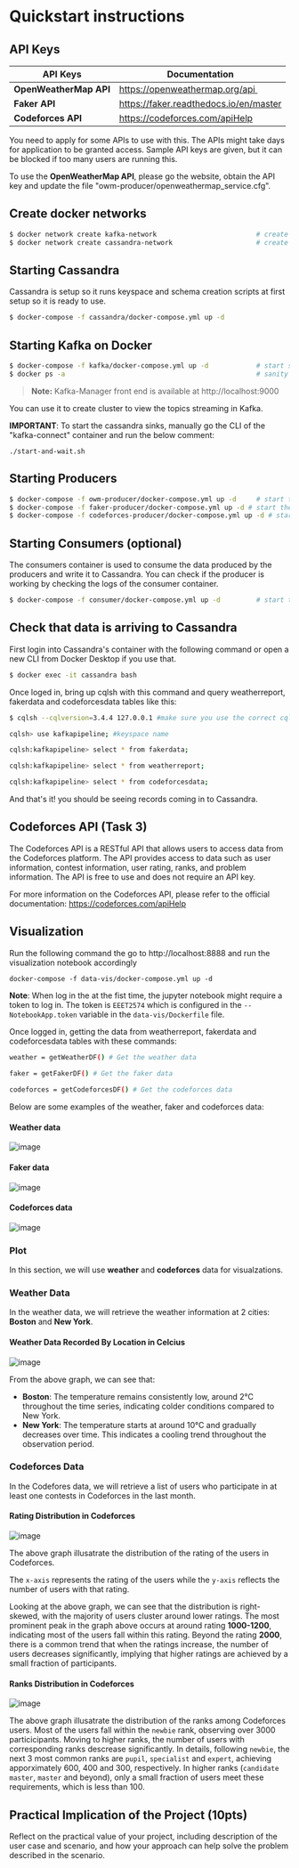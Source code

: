 # Quickstart instructions

## API Keys 
| API Keys                  | Documentation       |
|---------------------------|----------------------|
| **OpenWeatherMap API**    |    https://openweathermap.org/api       |
| **Faker API**             | https://faker.readthedocs.io/en/master  |
| **Codeforces API**        | https://codeforces.com/apiHelp          |

You need to apply for some APIs to use with this. The APIs might take days for application to be granted access. Sample API keys are given, but it can be blocked if too many users are running this.

To use the **OpenWeatherMap API**, please go the website, obtain the API key and  update the file "owm-producer/openweathermap_service.cfg".

## Create docker networks
```bash
$ docker network create kafka-network                         # create a new docker network for kafka cluster (zookeeper, broker, kafka-manager services, and kafka connect sink services)
$ docker network create cassandra-network                     # create a new docker network for cassandra. (kafka connect will exist on this network as well in addition to kafka-network)
```
## Starting Cassandra

Cassandra is setup so it runs keyspace and schema creation scripts at first setup so it is ready to use.
```bash
$ docker-compose -f cassandra/docker-compose.yml up -d
```

## Starting Kafka on Docker
```bash
$ docker-compose -f kafka/docker-compose.yml up -d            # start single zookeeper, broker, kafka-manager and kafka-connect services
$ docker ps -a                                                # sanity check to make sure services are up: kafka_broker_1, kafka-manager, zookeeper, kafka-connect service
```

> **Note:** 
Kafka-Manager front end is available at http://localhost:9000

You can use it to create cluster to view the topics streaming in Kafka.


**IMPORTANT**: To start the cassandra sinks, manually go the CLI of the "kafka-connect" container and run the below comment:
```
./start-and-wait.sh
```

## Starting Producers
```bash
$ docker-compose -f owm-producer/docker-compose.yml up -d     # start the producer that retrieves open weather map
$ docker-compose -f faker-producer/docker-compose.yml up -d # start the producer for faker
$ docker-compose -f codeforces-producer/docker-compose.yml up -d # start the producer for codeforces
```

## Starting Consumers (optional)

The consumers container is used to consume the data produced by the producers and write it to Cassandra. You can check if the producer is working by checking the logs of the consumer container. 

```bash
$ docker-compose -f consumer/docker-compose.yml up -d         # start the consumer
```

## Check that data is arriving to Cassandra

First login into Cassandra's container with the following command or open a new CLI from Docker Desktop if you use that.
```bash
$ docker exec -it cassandra bash
```
Once loged in, bring up cqlsh with this command and query weatherreport, fakerdata and codeforcesdata tables like this:
```bash
$ cqlsh --cqlversion=3.4.4 127.0.0.1 #make sure you use the correct cqlversion

cqlsh> use kafkapipeline; #keyspace name

cqlsh:kafkapipeline> select * from fakerdata;

cqlsh:kafkapipeline> select * from weatherreport;

cqlsh:kafkapipeline> select * from codeforcesdata;
```

And that's it! you should be seeing records coming in to Cassandra. 

## Codeforces API (Task 3)

The Codeforces API is a RESTful API that allows users to access data from the Codeforces platform. The API provides access to data such as user information, contest information, user rating, ranks, and problem information. The API is free to use and does not require an API key.

For more information on the Codeforces API, please refer to the official documentation: https://codeforces.com/apiHelp

## Visualization

Run the following command the go to http://localhost:8888 and run the visualization notebook accordingly

```
docker-compose -f data-vis/docker-compose.yml up -d
```

**Note**: When log in the at the fist time, the jupyter notebook might require a token to log in. The token is `EEET2574` which is configured in the `--NotebookApp.token` variable in the `data-vis/Dockerfile` file.

Once logged in, getting the data from weatherreport, fakerdata and codeforcesdata tables with these commands:
```bash
weather = getWeatherDF() # Get the weather data
 
faker = getFakerDF() # Get the faker data

codeforces = getCodeforcesDF() # Get the codeforces data
```

Below are some examples of the weather, faker and codeforces data:
#### Weather data
![image](https://github.com/user-attachments/assets/c0901aa5-2729-4f16-a967-aa1f60e5999c)
#### Faker data
![image](https://github.com/user-attachments/assets/3f1f07c8-b0f6-468f-906a-4ba2cb65833d)
#### Codeforces data
![image](https://github.com/user-attachments/assets/a626a572-bc9e-4c20-8b94-165eb4499214)

### Plot
In this section, we will use **weather** and **codeforces** data for visualzations.

### Weather Data

In the weather data, we will retrieve the weather information at 2 cities: **Boston** and **New York**.

#### Weather Data Recorded By Location in Celcius

![image](https://github.com/user-attachments/assets/1ea0e5be-acd5-42e9-b3e4-f34fab0a7499)

From the above graph, we can see that:
- **Boston**: The temperature remains consistently low, around 2°C throughout the time series, indicating colder conditions compared to New York.
- **New York**: The temperature starts at around 10°C and gradually decreases over time. This indicates a cooling trend throughout the observation period.

### Codeforces Data

In the Codefores data, we will retrieve a list of users who participate in at least one contests in Codeforces in the last month.

#### Rating Distribution in Codeforces
![image](https://github.com/user-attachments/assets/f6aaa82f-78ed-429a-9ef0-4c74f84d7b83)

The above graph illusatrate the distribution of the rating of the users in Codeforces. 

The `x-axis` represents the rating of the users while the `y-axis` reflects the number of users with that rating. 

Looking at the above graph, we can see that the distribution is right-skewed, with the majority of users cluster around lower ratings. The most prominent peak in the graph above occurs at around rating **1000-1200**, indicating most of the users fall within this rating. 
Beyond the rating **2000**, there is a common trend that when the ratings increase, the number of users decreases significantly, implying that higher ratings are achieved by a small fraction of participants. 

#### Ranks Distribution in Codeforces
![image](https://github.com/user-attachments/assets/e20361b9-8b5e-4339-976d-074dd34bdd71)

The above graph illusatrate the distribution of the ranks among Codeforces users. 
Most of the users fall within the `newbie` rank, observing over 3000 particicipants. Moving to higher ranks, the number of users with corresponding ranks descrease significantly. In details, following `newbie`, the next 3 most common ranks are `pupil`, `specialist` and `expert`, achieving apporximately 600, 400 and 300, respectively. In higher ranks (`candidate master`, `master` and beyond), only a small fraction of users meet these requirements, which is less than 100. 

## Practical Implication of the Project (10pts) 
Reflect on the practical value of your project, including description of the user case and 
scenario, and how your approach can help solve the problem described in the scenario. 
